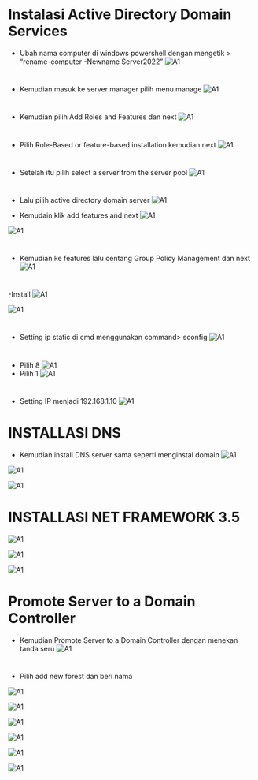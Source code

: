 # Instalasi Active Directory Domain Services

- Ubah nama computer di windows powershell dengan mengetik > “rename-computer -Newname Server2022”
![A1](assets/Picture1.png)
#
- Kemudian masuk ke server manager pilih menu manage
![A1](assets/Picture2.png)
#
- Kemudian pilih Add Roles and Features dan next
![A1](assets/Picture3.png)
#
- Pilih Role-Based or feature-based installation kemudian next
![A1](assets/Picture4.png)
#
- Setelah itu pilih select a server from the server pool
![A1](assets/Picture5.png)
#
- Lalu pilih active directory domain server
![A1](assets/Picture6.png)

- Kemudain klik add features and next
![A1](assets/Picture7.png)

![A1](assets/Picture8.png)
#
- Kemudian ke features lalu centang Group Policy Management dan next
![A1](assets/Picture9.png)
#
-Install
![A1](assets/Picture10.png)

![A1](assets/Picture11.png)
#
- Setting ip static di cmd menggunakan command> sconfig
![A1](assets/Picture12.png)
#
- Pilih 8
![A1](assets/Picture13.png)
- Pilih 1
![A1](assets/Picture14.png)
#
- Setting IP menjadi 192.168.1.10
![A1](assets/Picture15.png)
#
# INSTALLASI DNS
- Kemudian install DNS server sama seperti menginstal domain
![A1](assets/Picture16.png)

![A1](assets/Picture17.png)

![A1](assets/Picture18.png)
#
# INSTALLASI NET FRAMEWORK 3.5

![A1](assets/Picture19.png)

![A1](assets/Picture20.png)

![A1](assets/Picture21.png)
#
# Promote Server to a Domain Controller
- Kemudian Promote Server to a Domain Controller dengan menekan tanda seru
![A1](assets/Picture22.png)
#
- Pilih add new forest dan beri nama

![A1](assets/Picture23.png)

![A1](assets/Picture24.png)

![A1](assets/Picture25.png)

![A1](assets/Picture26.png)

![A1](assets/Picture27.png)

![A1](assets/Picture28.png)


